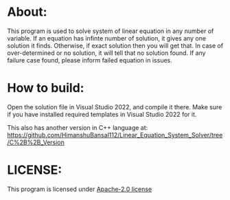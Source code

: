 <h1>About:</h1>
<p>This program is used to solve system of linear equation in any number of variable. If an equation has infinte number of solution, it gives any one solution it finds. Otherwise, if exact solution then you will get that. In case of over-determined or no solution, it will tell that no solution found. If any failure case found, please inform failed equation in issues.</p>
<h1>How to build:</h1>
<p>Open the solution file in Visual Studio 2022, and compile it there. Make sure if you have installed required templates in Visual Studio 2022 for it.</p>
<span>This also has another version in C++ language at: <a href="https://github.com/HimanshuBansal112/Linear_Equation_System_Solver/tree/C%2B%2B_Version">https://github.com/HimanshuBansal112/Linear_Equation_System_Solver/tree/C%2B%2B_Version</a></span>

<h1>LICENSE:</h1>
<span>This program is licensed under <a href="https://github.com/HimanshuBansal112/Linear_Equation_System_Solver/blob/C%23_Version/LICENSE">Apache-2.0 license</a></span>
